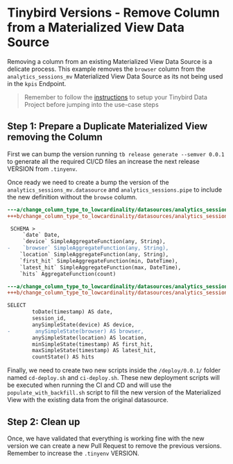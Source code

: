 # Tinybird Versions - Remove Column from a Materialized View Data Source

Removing a column from an existing Materialized View Data Source is a delicate process. This example removes the `browser` column from the `analytics_sessions_mv` Materialized View Data Source as its not being used in the `kpis` Endpoint.

> Remember to follow the [instructions](../README.md) to setup your Tinybird Data Project before jumping into the use-case steps


## Step 1: Prepare a Duplicate Materialized View removing the Column

First we can bump the version running `tb release generate --semver 0.0.1` to generate all the required CI/CD files an increase the next release VERSION from `.tinyenv`.

Once ready we need to create a bump the version of the `analytics_sessions_mv.datasource` and `analytics_sessions.pipe` to include the new definition without the `browse` column.


```diff
---a/change_column_type_to_lowcardinality/datasources/analytics_sessions_mv.datasource
+++b/change_column_type_to_lowcardinality/datasources/analytics_sessions_mv__v1.datasource

 SCHEMA >
     `date` Date,
     `device` SimpleAggregateFunction(any, String),
-    `browser` SimpleAggregateFunction(any, String),
    `location` SimpleAggregateFunction(any, String),
    `first_hit` SimpleAggregateFunction(min, DateTime),
    `latest_hit` SimpleAggregateFunction(max, DateTime),
    `hits` AggregateFunction(count)
```

```diff
---a/change_column_type_to_lowcardinality/datasources/analytics_sessions.pipe
+++b/change_column_type_to_lowcardinality/datasources/analytics_sessions__v1.pipe

SELECT
        toDate(timestamp) AS date,
        session_id,
        anySimpleState(device) AS device,
-        anySimpleState(browser) AS browser,
        anySimpleState(location) AS location,
        minSimpleState(timestamp) AS first_hit,
        maxSimpleState(timestamp) AS latest_hit,
        countState() AS hits
```

Finally, we need to create two new scripts inside the `/deploy/0.0.1/` folder named `cd-deploy.sh` and `ci-deploy.sh`. These new deployment scripts will be executed when running the CI and CD and will use the `populate_with_backfill.sh` script to fill the new version of the Materialized View with the existing data from the original datasource.


## Step 2: Clean up

Once, we have validated that everything is working fine with the new version we can create a new Pull Request to remove the previous versions. Remember to increase the `.tinyenv` VERSION.
